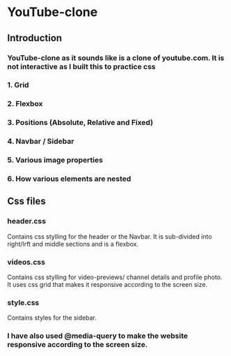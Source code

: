 # YouTube-clone

## Introduction
### YouTube-clone as it sounds like is a clone of youtube.com. It is not interactive as I built this to practice css 

### 1. Grid
### 2. Flexbox 
### 3. Positions (Absolute, Relative and Fixed)
### 4. Navbar / Sidebar
### 5. Various image properties
### 6. How various elements are nested

## Css files

### header.css
Contains css stylling for the header or the Navbar.
It is sub-divided into right/lrft and middle sections and is a flexbox.

### videos.css
Contains css stylling for video-previews/ channel details and profile photo. 
It uses css grid that makes it responsive according to the screen size. 

### style.css
Contains styles for the sidebar.

### I have also used @media-query to make the website responsive according to the screen size.

